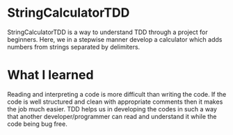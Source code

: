 # StringCalculatorTDD
StringCalculatorTDD is a way to understand TDD through a project for beginners.
Here, we in a stepwise manner develop a calculator which adds numbers from strings separated by delimiters.
# What I learned
Reading and interpreting a code is more difficult than writing the code. If the code is well structured and clean with appropriate comments then it makes the job much easier. TDD helps us in developing the codes in such a way that another developer/programmer can read and understand it while the code being bug free. 
